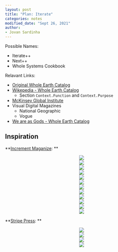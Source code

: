 ```yaml
---
layout: post
title: "Plan: Iterate"
categories: notes
modified_date: "Sept 26, 2021"
author:
- Jovan Sardinha
---
```


Possible Names:
* Iterate++
* Next++
* Whole Systems Cookbook


Relavant Links:
* [Original Whole Earth Catalog](https://www.youtube.com/watch?v=TQvwARLWv1M)
* [Wikepedia - Whole Earth Catalog](https://en.wikipedia.org/wiki/Whole_Earth_Catalog)
  * Section `Context.Function` and `Context.Purpose`
* [McKinsey Global Institute](https://www.mckinsey.com/mgi/our-research/all-research)
* Visual Digital Magazines
  * National Geographic
  * Vogue
* [We are as Gods - Whole Earth Catalog](https://static1.squarespace.com/static/5cb7622d840b16da4eb63d08/t/6036e92bfed0f117c524d8b8/1614211387851/WholeEarth-presskit+-+022421.pdf)


## Inspiration

**[Increment Maganize](https://increment.com/): **
<div style="text-align: center">
  <img src="/assets/post_assets/iterate/increment_1.jpg"/>
  <figcaption></figcaption>
</div>

<div style="text-align: center">
  <img src="/assets/post_assets/iterate/increment_2.jpg"/>
  <figcaption></figcaption>
</div>

<div style="text-align: center">
  <img src="/assets/post_assets/iterate/increment_3.jpg"/>
  <figcaption></figcaption>
</div>

<div style="text-align: center">
  <img src="/assets/post_assets/iterate/increment_4.jpg"/>
  <figcaption></figcaption>
</div>

<div style="text-align: center">
  <img src="/assets/post_assets/iterate/increment_5.jpg"/>
  <figcaption></figcaption>
</div>

<div style="text-align: center">
  <img src="/assets/post_assets/iterate/increment_6.jpg"/>
  <figcaption></figcaption>
</div>

<div style="text-align: center">
  <img src="/assets/post_assets/iterate/increment_7.jpg"/>
  <figcaption></figcaption>
</div>

<div style="text-align: center">
  <img src="/assets/post_assets/iterate/increment_8.jpg"/>
  <figcaption></figcaption>
</div>

<div style="text-align: center">
  <img src="/assets/post_assets/iterate/increment_9.jpg"/>
  <figcaption></figcaption>
</div>

<div style="text-align: center">
  <img src="/assets/post_assets/iterate/increment_10.jpg"/>
  <figcaption></figcaption>
</div>

<div style="text-align: center">
  <img src="/assets/post_assets/iterate/increment_11.jpg"/>
  <figcaption></figcaption>
</div>

<div style="text-align: center">
  <img src="/assets/post_assets/iterate/increment_12.jpg"/>
  <figcaption></figcaption>
</div>

**[Stripe Press](https://press.stripe.com/): **

<div style="text-align: center">
  <img src="/assets/post_assets/iterate/sp_1.jpg"/>
  <figcaption></figcaption>
</div>

<div style="text-align: center">
  <img src="/assets/post_assets/iterate/sp_2.jpg"/>
  <figcaption></figcaption>
</div>

<div style="text-align: center">
  <img src="/assets/post_assets/iterate/sp_4.jpg"/>
  <figcaption></figcaption>
</div>

<div style="text-align: center">
  <img src="/assets/post_assets/iterate/sp_5.jpg"/>
  <figcaption></figcaption>
</div>